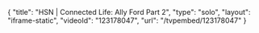 {
    "title": "HSN | Connected Life: Ally Ford Part 2",
    "type": "solo",
    "layout": "iframe-static",
    "videoId": "123178047",
    "url": "\/tvpembed\/123178047"
}